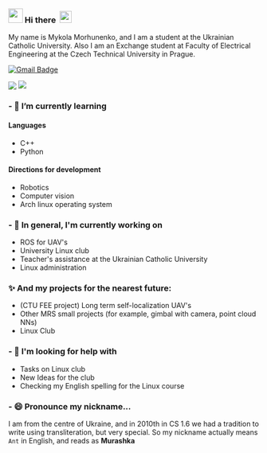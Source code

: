 ### <img src="https://github.com/rajput2107/rajput2107/blob/master/Assets/Hi.gif" width="29px"> Hi there &nbsp;<img src="https://github.com/rajput2107/rajput2107/blob/master/Assets/Earth.gif" width="24px">
My name is Mykola Morhunenko, and I am a student at the Ukrainian Catholic University. Also I am an Exchange student at Faculty of Electrical Engineering at the Czech Technical University in Prague.

[![Gmail Badge](https://img.shields.io/badge/-gmail-c14438?style=flat-square&logo=Gmail&logoColor=white&link=mailto:houshuai0816@gmail.com)](mailto:nick.morgunenko@gmail.com)


<p>
<img align="center" src="https://github-readme-stats.vercel.app/api?username=myralllka&show_icons=true&hide_title=true&count_private=true&disable_animations=false&theme=github_dark&line_height=33&hide_rank=true"/>
<img align="top" src="https://github-readme-stats.vercel.app/api/top-langs/?username=myralllka&layout=compact&langs_count=10&theme=github_dark"/>
</p>

### - 🌱 I’m currently learning
#### Languages
- C++
- Python


#### Directions for development
- Robotics
- Computer vision
- Arch linux operating system

### - 🔭 In general, I'm currently working on
- ROS for UAV's
- University Linux club
- Teacher's assistance at the Ukrainian Catholic University
- Linux administration

###  ✨ And my projects for the nearest future: 
- (CTU FEE project) Long term self-localization UAV's
- Other MRS small projects (for example, gimbal with camera, point cloud NNs)
- Linux Club

### - 🤔 I'm looking for help with 
- Tasks on Linux club
- New Ideas for the club
- Checking my English spelling for the Linux course

### - 😄 Pronounce my nickname...
I am from the centre of Ukraine, and in 2010th in CS 1.6 we had a tradition to write using transliteration, but very special. So my nickname actually means `Ant` in English, and reads as __Murashka__
